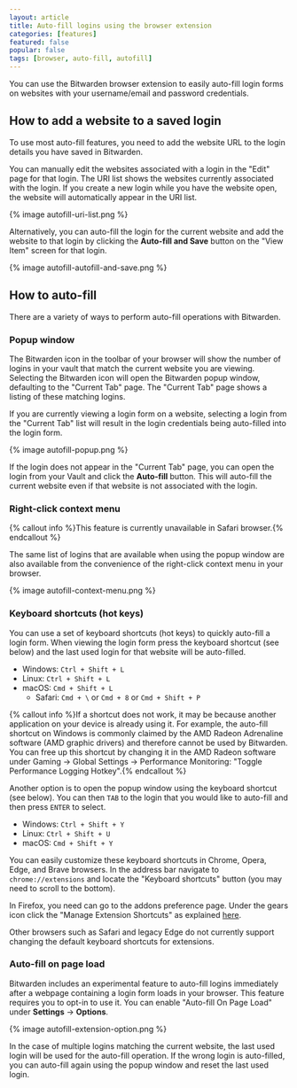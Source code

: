 ```yaml
---
layout: article
title: Auto-fill logins using the browser extension
categories: [features]
featured: false
popular: false
tags: [browser, auto-fill, autofill]
---
```


You can use the Bitwarden browser extension to easily auto-fill login forms on websites with your username/email and password credentials.

## How to add a website to a saved login

To use most auto-fill features, you need to add the website URL to the login details you have saved in Bitwarden.

You can manually edit the websites associated with a login in the "Edit" page for that login. The URI list shows the websites currently associated with the login. If you create a new login while you have the website open, the website will automatically appear in the URI list.

{% image autofill-uri-list.png %}

Alternatively, you can auto-fill the login for the current website and add the website to that login by clicking the **Auto-fill and Save** button on the "View Item" screen for that login.

{% image autofill-autofill-and-save.png %}

## How to auto-fill

There are a variety of ways to perform auto-fill operations with Bitwarden.

### Popup window

The Bitwarden icon in the toolbar of your browser will show the number of logins in your vault that match the current website you are viewing. Selecting the Bitwarden icon will open the Bitwarden popup window, defaulting to the "Current Tab" page. The "Current Tab" page shows a listing of these matching logins.

If you are currently viewing a login form on a website, selecting a login from the "Current Tab" list will result in the login credentials being auto-filled into the login form.

{% image autofill-popup.png %}

If the login does not appear in the "Current Tab" page, you can open the login from your Vault and click the **Auto-fill** button. This will auto-fill the current website even if that website is not associated with the login.

### Right-click context menu

{% callout info %}This feature is currently unavailable in Safari browser.{% endcallout %}

The same list of logins that are available when using the popup window are also available from the convenience of the right-click context menu in your browser.

{% image autofill-context-menu.png %}

### Keyboard shortcuts (hot keys)

You can use a set of keyboard shortcuts (hot keys) to quickly auto-fill a login form. When viewing the login form press the keyboard shortcut (see below) and the last used login for that website will be auto-filled.

- Windows: `Ctrl + Shift + L`
- Linux: `Ctrl + Shift + L`
- macOS: `Cmd + Shift + L`
  - Safari: `Cmd + \` or `Cmd + 8` or `Cmd + Shift + P`

{% callout info %}If a shortcut does not work, it may be because another application on your device is already using it. For example, the auto-fill shortcut on Windows is commonly claimed by the AMD Radeon Adrenaline software (AMD graphic drivers) and therefore cannot be used by Bitwarden. You can free up this shortcut by changing it in the AMD Radeon software under Gaming &rarr; Global Settings &rarr; Performance Monitoring: "Toggle Performance Logging Hotkey".{% endcallout %}

Another option is to open the popup window using the keyboard shortcut (see below). You can then `TAB` to the login that you would like to auto-fill and then press `ENTER` to select.

- Windows: `Ctrl + Shift + Y`
- Linux: `Ctrl + Shift + U`
- macOS: `Cmd + Shift + Y`

You can easily customize these keyboard shortcuts in Chrome, Opera, Edge, and Brave browsers. In the address bar navigate to `chrome://extensions` and locate the "Keyboard shortcuts" button (you may need to scroll to the bottom).

In Firefox, you need can go to the addons preference page. Under the gears icon click the "Manage Extension Shortcuts" as explained [here](https://support.mozilla.org/en-US/kb/manage-extension-shortcuts-firefox).

Other browsers such as Safari and legacy Edge do not currently support changing the default keyboard shortcuts for extensions.

### Auto-fill on page load

Bitwarden includes an experimental feature to auto-fill logins immediately after a webpage containing a login form loads in your browser. This feature requires you to opt-in to use it. You can enable "Auto-fill On Page Load" under **Settings** &rarr; **Options**.

{% image autofill-extension-option.png %}

In the case of multiple logins matching the current website, the last used login will be used for the auto-fill operation. If the wrong login is auto-filled, you can auto-fill again using the popup window and reset the last used login.
